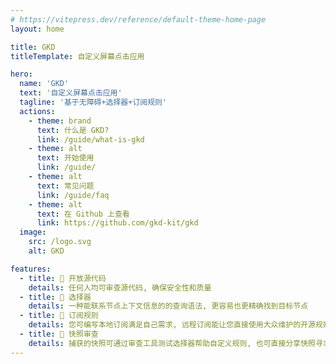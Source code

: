 ```yaml
---
# https://vitepress.dev/reference/default-theme-home-page
layout: home

title: GKD
titleTemplate: 自定义屏幕点击应用

hero:
  name: 'GKD'
  text: '自定义屏幕点击应用'
  tagline: '基于无障碍+选择器+订阅规则'
  actions:
    - theme: brand
      text: 什么是 GKD?
      link: /guide/what-is-gkd
    - theme: alt
      text: 开始使用
      link: /guide/
    - theme: alt
      text: 常见问题
      link: /guide/faq
    - theme: alt
      text: 在 Github 上查看
      link: https://github.com/gkd-kit/gkd
  image:
    src: /logo.svg
    alt: GKD

features:
  - title: 🐔 开放源代码
    details: 任何人均可审查源代码, 确保安全性和质量
  - title: 🐋 选择器
    details: 一种能联系节点上下文信息的的查询语法, 更容易也更精确找到目标节点
  - title: 🎤 订阅规则
    details: 您可编写本地订阅满足自己需求, 远程订阅能让您直接使用大众维护的开源规则
  - title: 🏀 快照审查
    details: 捕获的快照可通过审查工具测试选择器帮助自定义规则, 也可直接分享快照寻求别人的帮助
---
```

